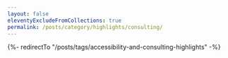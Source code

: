 ```yaml
---
layout: false
eleventyExcludeFromCollections: true
permalink: /posts/category/highlights/consulting/
---
```


{%- redirectTo "/posts/tags/accessibility-and-consulting-highlights" -%}
